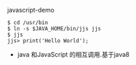 javascript-demo
```
$ cd /usr/bin
$ ln -s $JAVA_HOME/bin/jjs jjs
$ jjs
jjs> print('Hello World');
```
- java 和JavaScript 的相互调用.基于java8